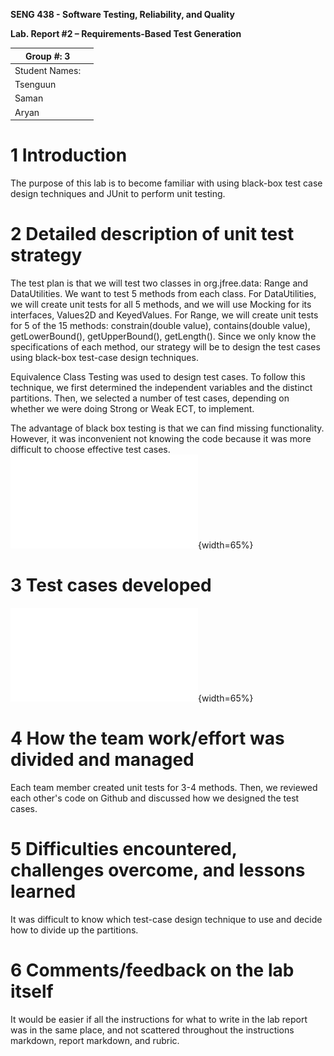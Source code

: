 **SENG 438 - Software Testing, Reliability, and Quality**

**Lab. Report \#2 – Requirements-Based Test Generation**

| Group \#:  3   |     |
| -------------- | --- |
| Student Names: |     |
| Tsenguun       |     |
| Saman          |     |
| Aryan          |     |

# 1 Introduction

The purpose of this lab is to become familiar with using black-box test case design techniques and JUnit to perform unit testing. 

# 2 Detailed description of unit test strategy

The test plan is that we will test two classes in org.jfree.data: Range and DataUtilities. We want to test 5 methods from each class. For DataUtilities, we will create unit tests for all 5 methods, and we will use Mocking for its interfaces, Values2D and KeyedValues. For Range, we will create unit tests for 5 of the 15 methods: constrain(double value), contains(double value), getLowerBound(), getUpperBound(), getLength(). Since we only know the specifications of each method, our strategy will be to design the test cases using black-box test-case design techniques. 

Equivalence Class Testing was used to design test cases. To follow this technique, we first determined the independent variables and the distinct partitions. Then, we selected a number of test cases, depending on whether we were doing Strong or Weak ECT, to implement. 

The advantage of black box testing is that we can find missing functionality. However, it was inconvenient not knowing the code because it was more difficult to choose effective test cases.
![Input Partitions](media/detailedDescription.pdf){width=65%}


# 3 Test cases developed
![Test Cases](media/testCases.pdf){width=65%}

# 4 How the team work/effort was divided and managed
Each team member created unit tests for 3-4 methods. Then, we reviewed each other's code on Github and discussed how we designed the test cases.

# 5 Difficulties encountered, challenges overcome, and lessons learned

It was difficult to know which test-case design technique to use and decide how to divide up the partitions. 

# 6 Comments/feedback on the lab itself

It would be easier if all the instructions for what to write in the lab report was in the same place, and not scattered throughout the instructions markdown, report markdown, and rubric.
